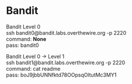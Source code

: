 # Bandit
<p>Bandit Level 0
  <br>ssh bandit0@bandit.labs.overthewire.org -p 2220
  <br>command: <b>None</b>
  <br>pass: bandit0
    </p>
<p>Bandit Level 0 → Level 1
  <br>ssh bandit1@bandit.labs.overthewire.org -p 2220
  <br>command: cat readme
  <br>pass: boJ9jbbUNNfktd78OOpsqOltutMc3MY1
    </p>
